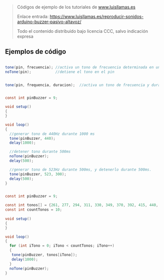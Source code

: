 > Códigos de ejemplo de los tutoriales de www.luisllamas.es
>
> Enlace entrada: https://www.luisllamas.es/reproducir-sonidos-arduino-buzzer-pasivo-altavoz/
>
> Todo el contenido distribuido bajo licencia CCC, salvo indicación expresa


## Ejemplos de código
```csharp
tone(pin, frecuencia); //activa un tono de frecuencia determinada en un pin dado
noTone(pin);           //detiene el tono en el pin
```

```csharp
tone(pin, frequencia, duracion);  //activa un tono de frecuencia y duracion determinados en un pin dado
```

```csharp
const int pinBuzzer = 9;

void setup() 
{
}

void loop() 
{
  //generar tono de 440Hz durante 1000 ms
  tone(pinBuzzer, 440);
  delay(1000);

  //detener tono durante 500ms  
  noTone(pinBuzzer);
  delay(500);

  //generar tono de 523Hz durante 500ms, y detenerlo durante 500ms.
  tone(pinBuzzer, 523, 300);
  delay(500);
}
```

```csharp
const int pinBuzzer = 9;

const int tonos[] = {261, 277, 294, 311, 330, 349, 370, 392, 415, 440, 466, 494};
const int countTonos = 10;
   
void setup()
{ 
}

void loop()
{
  for (int iTono = 0; iTono < countTonos; iTono++)
  {
   tone(pinBuzzer, tonos[iTono]);
   delay(1000);
  }
  noTone(pinBuzzer);
}
```


